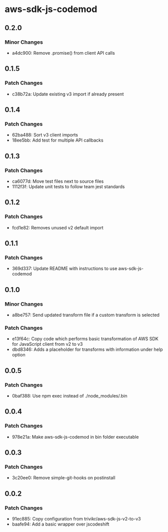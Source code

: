 # aws-sdk-js-codemod

## 0.2.0

### Minor Changes

- a4dc900: Remove .promise() from client API calls

## 0.1.5

### Patch Changes

- c38b72a: Update existing v3 import if already present

## 0.1.4

### Patch Changes

- 62ba488: Sort v3 client imports
- 18ee5bb: Add test for multiple API callbacks

## 0.1.3

### Patch Changes

- ca6077d: Move test files next to source files
- 1112f3f: Update unit tests to follow team jest standards

## 0.1.2

### Patch Changes

- fcd1e82: Removes unused v2 default import

## 0.1.1

### Patch Changes

- 369d337: Update README with instructions to use aws-sdk-js-codemod

## 0.1.0

### Minor Changes

- a8be757: Send updated transform file if a custom transform is selected

### Patch Changes

- e13f64c: Copy code which performs basic transformation of AWS SDK for JavaScript client from v2 to v3
- dbd8346: Adds a placeholder for transforms with information under help option

## 0.0.5

### Patch Changes

- 0baf388: Use npm exec instead of ./node_modules/.bin

## 0.0.4

### Patch Changes

- 978e21a: Make aws-sdk-js-codemod in bin folder executable

## 0.0.3

### Patch Changes

- 3c20ee0: Remove simple-git-hooks on postinstall

## 0.0.2

### Patch Changes

- 91ec885: Copy configuration from trivikr/aws-sdk-js-v2-to-v3
- baafe94: Add a basic wrapper over jscodeshift

